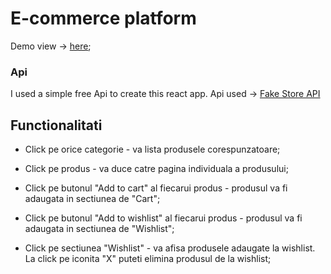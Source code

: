 # E-commerce platform

Demo view -> [here](https://rengo-shop.netlify.app);

### Api

I used a simple free Api to create this react app.
Api used -> [Fake Store API](https://fakestoreapi.com/)

## Functionalitati

- Click pe orice categorie - va lista produsele corespunzatoare;

- Click pe produs - va duce catre pagina individuala a produsului;

- Click pe butonul "Add to cart" al fiecarui produs - produsul va fi adaugata in sectiunea de "Cart";

- Click pe butonul "Add to wishlist" al fiecarui produs - produsul va fi adaugata in sectiunea de "Wishlist";

- Click pe sectiunea "Wishlist" - va afisa produsele adaugate la wishlist. La click pe iconita "X" puteti elimina produsul de la wishlist;
